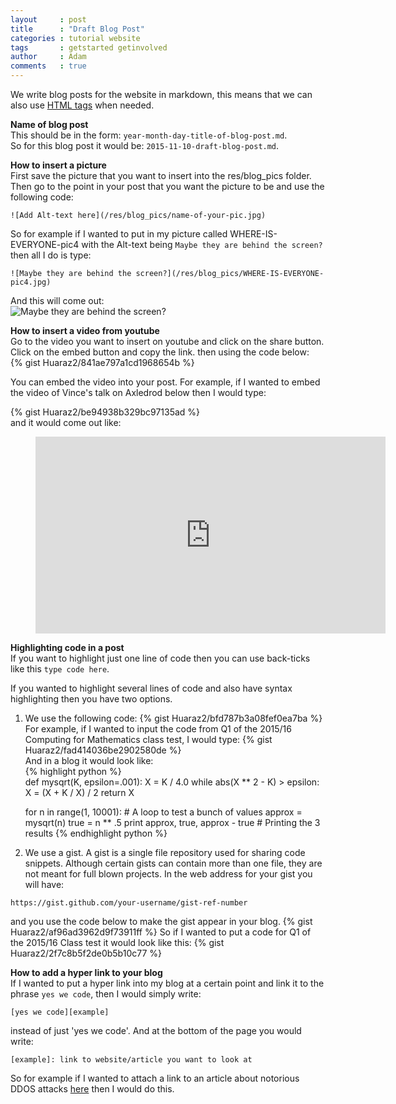 ```yaml
---
layout     : post  
title      : "Draft Blog Post"  
categories : tutorial website
tags       : getstarted getinvolved
author     : Adam  
comments   : true  
---
```

We write blog posts for the website in markdown, this means that we can also use [HTML tags][HTML]
when needed.

**Name of blog post**  
This should be in the form: ```year-month-day-title-of-blog-post.md```.  
So for this blog post it would be: ```2015-11-10-draft-blog-post.md```.

**How to insert a picture**  
First save the picture that you want to insert into the res/blog_pics folder.
Then go to the point in your post that you want the picture to be and use the following code:

```![Add Alt-text here](/res/blog_pics/name-of-your-pic.jpg)```

So for example if I wanted to put in my picture called WHERE-IS-EVERYONE-pic4 with the Alt-text
 being `Maybe they are behind the screen?` then all I do is type:  

```![Maybe they are behind the screen?](/res/blog_pics/WHERE-IS-EVERYONE-pic4.jpg)```

And this will come out:  
![Maybe they are behind the screen?](/res/blog_pics/WHERE-IS-EVERYONE-pic4.jpg)

**How to insert a video from youtube**  
Go to the video you want to insert on youtube and click on the share button.
Click on the embed button and copy the link.
then using the code below:  
{% gist Huaraz2/841ae797a1cd1968654b %}

You can embed the video into your post. For example, if I wanted to embed the video of Vince's talk
on Axledrod below then I would type:

{% gist Huaraz2/be94938b329bc97135ad %}  
and it would come out like:

<div class="video">
    <figure>
        <iframe width="560" height="315" src="https://www.youtube.com/embed/gbxv3pn9YB4" frameborder="0" allowfullscreen></iframe>
    </figure>
</div>  

**Highlighting code in a post**  
If you want to highlight just one line of code then you can use back-ticks like this `type code here`.

If you wanted to highlight several lines of code and also have syntax highlighting then you have two
options.

1. We use the following code:
  {% gist Huaraz2/bfd787b3a08fef0ea7ba %}
  For example, if I wanted to input the code from Q1 of the 2015/16 Computing for Mathematics class test,
  I would type:
  {% gist Huaraz2/fad414036be2902580de %}  
  And in a blog it would look like:  
  {% highlight python %}  
  	def mysqrt(K, epsilon=.001):
  	    X = K / 4.0
  	    while abs(X ** 2 - K) > epsilon:
  	        X = (X + K / X) / 2
  	    return X

  	for n in range(1, 10001):  # A loop to test a bunch of values
  	    approx = mysqrt(n)
  	    true = n ** .5
  	    print approx, true, approx - true  # Printing the 3 results
  {% endhighlight python %}  

2. We use a gist. A gist is a single file repository used for sharing code snippets.
  Although certain gists can contain more than one file, they are not meant for full blown projects.
  In the web address for your gist you will have:

  `https://gist.github.com/your-username/gist-ref-number`

  and you use the code below to make the gist appear in your blog.
  {% gist Huaraz2/af96ad3962d9f73911ff %}
  So if I wanted to put a code for Q1 of the 2015/16 Class test it would look like this:
  {% gist Huaraz2/2f7c8b5f2de0b5b10c77 %}

**How to add a hyper link to your blog**  
If I wanted to put a hyper link into my blog at a certain point and link it to the phrase `yes we code`,
then I would simply write:

```[yes we code][example]```

instead of just 'yes we code'. And at the bottom of the page you would write:

```[example]: link to website/article you want to look at```

So for example if I wanted to attach a link to an article about notorious DDOS attacks [here][first]
then I would do this.

[HTML]: http://www.w3schools.com/tags/
[first]: http://siliconangle.com/blog/2013/08/26/5-notorious-ddos-attacks-in-2013-big-problem-for-the-internet-of-things/
